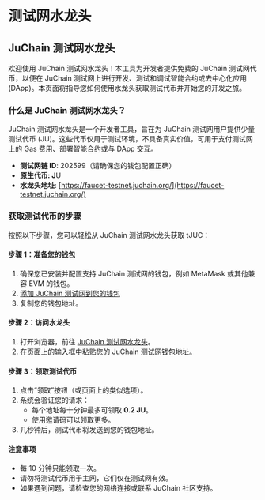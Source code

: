 # 测试网水龙头

## JuChain 测试网水龙头

欢迎使用 JuChain 测试网水龙头！本工具为开发者提供免费的 JuChain 测试网代币，以便在 JuChain 测试网上进行开发、测试和调试智能合约或去中心化应用 (DApp)。本页面将指导您如何使用水龙头获取测试代币并开始您的开发之旅。

### 什么是 JuChain 测试网水龙头？

JuChain 测试网水龙头是一个开发者工具，旨在为 JuChain 测试网用户提供少量测试代币 (JU)。这些代币仅用于测试环境，不具备真实价值，可用于支付测试网上的 Gas 费用、部署智能合约或与 DApp 交互。

* **测试网链 ID**: 202599（请确保您的钱包配置正确）
* **原生代币: J**U
* **水龙头地址**: [https://faucet-testnet.juchain.org/](https://faucet-testnet.juchain.org/)

### 获取测试代币的步骤

按照以下步骤，您可以轻松从 JuChain 测试网水龙头获取 tJUC：

#### 步骤 1：准备您的钱包

1. 确保您已安装并配置支持 JuChain 测试网的钱包，例如 MetaMask 或其他兼容 EVM 的钱包。
2. [添加 JuChain 测试网到您的钱包](../kai-shi-shi-yong-juchain.md)
3. 复制您的钱包地址。

#### 步骤 2：访问水龙头

1. 打开浏览器，前往 [JuChain 测试网水龙头](https://faucet-testnet.juchain.org/)。
2. 在页面上的输入框中粘贴您的 JuChain 测试网钱包地址。

#### 步骤 3：领取测试代币

1. 点击“领取”按钮（或页面上的类似选项）。
2. 系统会验证您的请求：
   * 每个地址每十分钟最多可领取 **0.2 JU**。
   * 使用邀请码可以领取更多。
3. 几秒钟后，测试代币将发送到您的钱包地址。

#### 注意事项

* 每 10 分钟只能领取一次。
* 请勿将测试代币用于主网，它们仅在测试网有效。
* 如果遇到问题，请检查您的网络连接或联系 JuChain 社区支持。
